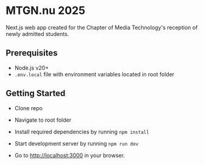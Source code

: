 # MTGN.nu 2025

Next.js web app created for the Chapter of Media Technology's reception of newly admitted students.

## Prerequisites
- Node.js v20+
- `.env.local` file with environment variables located in root folder

## Getting Started
- Clone repo
- Navigate to root folder
- Install required dependencies by running `npm install`
- Start development server by running `npm run dev`

- Go to [http://localhost:3000](http://localhost:3000) in your browser.